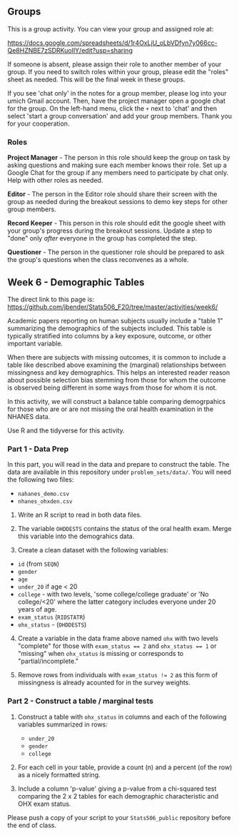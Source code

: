 ## Groups

This is a group activity. You can view your group
and assigned role at:

https://docs.google.com/spreadsheets/d/1r4OxLjU_oLbVDfyn7y066cc-Qe8HZNBE7zSDRKuoIlY/edit?usp=sharing

If someone is absent, please assign their role to another member of your group.
If you need to switch roles within your group, please edit the "roles" sheet
as needed. This will be the final week in these groups. 

If you see 'chat only' in the notes for a group member, please log into 
your umich Gmail account.  Then, have the project manager open a google chat 
for the group.  On the left-hand menu, click the `+` next to
'chat' and then select 'start a group conversation' and add your group members.
Thank you for your cooperation.

### Roles

**Project Manager** - The person in this role should keep the group on task
by asking questions and making sure each member knows their role.
Set up a Google Chat for the group if any members need to participate by
chat only. Help with other roles as needed.

**Editor** - The person in the Editor role should share their screen with the
group as needed during the breakout sessions to demo key steps for other group
members. 

**Record Keeper** - This person in this role should edit the google sheet 
with your group's progress during the breakout sessions. Update a step to "done"
only *after* everyone in the group has completed the step.  

**Questioner** - The person in the questioner role should be prepared to ask the
group's questions when the class reconvenes as a whole. 

## Week 6 - Demographic Tables

The direct link to this page is:
https://github.com/jbender/Stats506_F20/tree/master/activities/week6/

Academic papers reporting on human subjects usually include a "table 1"
summarizing the demographics of the subjects included.  This table is typically
stratified into columns by a key exposure, outcome, or other important variable.

When there are subjects with missing outcomes, it is common to include a table
like described above examining the (marginal) relationships between missingness and
key demographics. This helps an interested reader reason about possible selection
bias stemming from those for whom the outcome is observed being different in some
ways from those for whom it is not.

In this activity, we will construct a balance table comparing demogrpahics for those
who are or are not missing the oral health examination in the NHANES data.

Use R and the tidyverse for this activity. 

### Part 1  - Data Prep

In this part, you will read in the data and prepare to construct the table.
The data are available in this repository under `problem_sets/data/`. You
will need the following two files:

 * `nahanes_demo.csv`
 * `nhanes_ohxden.csv`

1. Write an R script to read in both data files.

2. The variable `OHDDESTS` contains the status of the oral health exam.
   Merge this variable into the demograhics data.

3. Create a clean dataset with the following variables:
  * `id` (from `SEQN`)
  * `gender`
  * `age`
  * `under_20` if age < 20
  * `college` - with two levels, 'some college/college graduate' or
     'No college/<20' where the latter category includes everyone under 20
     years of age.
  * `exam_status` (`RIDSTATR`)
  * `ohx_status` - (`OHDDESTS`)
  
4. Create a variable in the data frame above named `ohx` with two levels
   "complete" for those with `exam_status == 2` and `ohx_status == 1` or
   "missing" when `ohx_status` is missing or corresponds to "partial/incomplete."

5. Remove rows from individuals with `exam_status != 2` as this form of
   missingness is already acounted for in the survey weights.

### Part 2 - Construct a table / marginal tests

1. Construct a table with `ohx_status` in columns  and each of the following
   variables summarized in rows:
   * `under_20`
   * `gender`
   * `college`

2. For each cell in your table, provide a count (n) and a percent (of the row)
   as a nicely formatted string.

3. Include a column 'p-value' giving a p-value from a chi-squared test comparing
   the 2 x 2 tables for each demographic characteristic and OHX exam status. 

Please push a copy of your script to your `Stats506_public` repository before the end of class.

